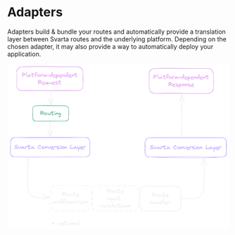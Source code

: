 # Adapters

Adapters build & bundle your routes and automatically provide a translation layer between Svarta routes and the underlying platform. Depending on the chosen adapter, it may also provide a way to automatically deploy your application.

<img src="/arch.png"/>
